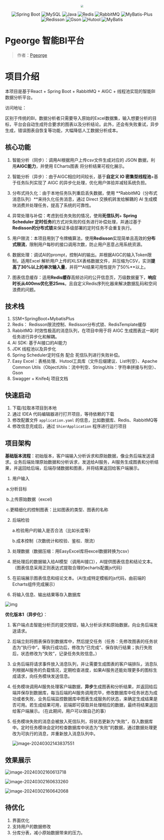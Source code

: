 <p align="center">
<img src="https://pgeorge-1310330018.cos.ap-chongqing.myqcloud.com/202311020941065.png" style="zoom:50%;" align="center" />
</p>



<p align="center">
<a>
    <img src="https://img.shields.io/badge/Spring Boot-2.7.2-brightgreen.svg" alt="Spring Boot">
    <img src="https://img.shields.io/badge/MySQL-8.0.20-orange.svg" alt="MySQL">
    <img src="https://img.shields.io/badge/Java-1.8.0__371-blue.svg" alt="Java">
    <img src="https://img.shields.io/badge/Redis-5.0.14-red.svg" alt="Redis">
    <img src="https://img.shields.io/badge/RabbitMQ-3.9.11-orange.svg" alt="RabbitMQ">
    <img src="https://img.shields.io/badge/MyBatis--Plus-3.5.2-blue.svg" alt="MyBatis-Plus">
    <img src="https://img.shields.io/badge/Redisson-3.21.3-yellow.svg" alt="Redisson">
    <img src="https://img.shields.io/badge/Gson-3.9.1-blue.svg" alt="Gson">
    <img src="https://img.shields.io/badge/Hutool-5.8.8-green.svg" alt="Hutool">
    <img src="https://img.shields.io/badge/MyBatis-2.2.2-yellow.svg" alt="MyBatis">
</a>
</p>

# Pgeorge 智能BI平台

> 作者：[Pgeorge](https://github.com/Pgeorge13Z)

# 项目介绍

本项目是基于React + Spring Boot + RabbitMQ + AIGC + 线程池实现的智能BI数据分析平台。

访问地址：

区别于传统的BI，数据分析者只需要导入原始的Excel数据集，输入想要分析的目标，平台会自动生成符合要求的图表以及分析结论。此外，还会有失败重试，异步生成，错误图表自恢复等功能，大幅降低人工数据分析成本。

## 核心功能

1. 智能分析（同步）：调用AI根据用户上传csv文件生成对应的 JSON 数据，利用**AIGC能力**，并使用 ECharts图表 将分析结果可视化展示。
2. 智能分析（异步）：由于AIGC相应时间较长，基于**自定义 IO 密集型线程池**+基于任务队列实现了 AIGC 的异步化处理，优化用户体验并减轻系统负担。
3. 分布式持久化：由于本地任务队列重启丢失数据，使用 **RabbitMQ（分布式消息队列）**来持久化任务消息，通过 Direct 交换机转发给解耦的 AI 生成模块消费并处理任务，提高了系统的可靠性。
4. 异常处理与补偿：考虑到任务失败的情况，使用**死信队列**+ **Spring Scheduler 定时任务**的方式对失败的任务进行补偿处理，并通过基于**Redisson的分布式锁**来保证多级部署的定时任务不会重复执行。
5. 用户限流：本项目用到了令牌桶算法，使用**Redisson**实现简单且高效的**分布式限流**，限制用户每秒的接口调用次数，防止用户恶意占用系统资源。
6. 数据处理：调试AI的prompt，控制AI的输出。并根据AIGC的输入Token限制，适用Excel 解析用户上传的XLSX表格数据文件，并压缩为CSV，实测**提高了30%以上的单次输入量**，并将**AI结果可用性提升了50%**以上。

6. 图表信息缓存：适用**Redis缓存**高频访问的公开信息页，万级数据量下，**响应时长从400ms优化至25ms**。且自定义Redis序列化器来解决数据乱码和空间浪费的问题。

## 技术栈

1. SSM+SpringBoot+MybatisPlus
2. Redis： Redisson限流控制、Redisson分布式锁、RedisTemplate缓存
3. RabbitMQ: 时效性极高的消息队列，在项目中用于将 AIGC 生成图表这一耗时任务进行异步化和解耦。
4. AI SDK: 基于AI接口的AI能力
5. JDK 线程池以及异步化
6. Spring Scheduler定时任务 配合 死信队列进行失败补偿。
7. Easy Excel：表格处理、Hutool工具库（文件后缀建议、List判空）、Apache Common Utils（ObjectUtils：流中判空、StringUtils：字符串拼接与判空）、Gson
8. Swagger + Knife4j 项目文档

## 快速启动

1. 下载/拉取本项目到本地
2. 通过 IDEA 代码编辑器进行打开项目，等待依赖的下载
3. 修改配置文件 `application.yaml` 的信息，比如数据库、Redis、RabbitMQ等
4. 修改信息完成后，通过 `ShierApplication` 程序进行运行项目

## 项目架构

**基础版本流程**：初始版本，客户端输入分析诉求和原始数据，像业务后端发送请求。业务后端处理原始数据和分析诉求，发送给AI服务，AI服务生成图表和分析结果，并返回给后端，后端存储数据和图表，并将结果返回给客户端展示。

1. 用户输入

​       a.分析目标

​		b.上传原始数据（excel)

​		c.更精细化的控制图表：比如图表的类型、图表的名称

2. 后端检验

   a.检验用户的输入是否合法（比如长度等）

   b.成本控制（次数统计和校验、鉴权、限流）

3. 处理数据（数据压缩：用EasyExcel库将excel数据转换为csv）

4. 把处理后的数据输入给AI模型（调用AI接口），AI提供图表信息和结论文本。（图表信息采用正则表达式提取合理的echarts配置js代码）

5. 在前端展示图表信息和结论文本。（AI生成特定模板的js代码，由前端的Echarts组件完成展示）

6. 将输入信息、输出结果等存入数据库

![img](https://cdn.nlark.com/yuque/0/2024/jpeg/2398715/1708328300633-051eceac-c186-4eba-b07a-d26c5fb066ad.jpeg)

**优化版本1（异步化）**：

1. 客户端点击智能分析页的提交按钮，输入分析诉求和原始数据，向业务后端发送请求。

2. 后端立刻将图表保存到数据库中，然后提交任务（任务：先修改图表的任务状态为“执行中”。等执行成功后，修改为“已完成”、保存执行结果；执行失败后，状态修改为“失败”，记录任务失败信息。）

3. 业务后端将请求事件放入消息队列，并让需要生成图表的客户端排队，消息队列根据AI服务的负载情况，定期检查进度，如果AI服务还能处理更多的图标生成请求，向任务模块发送信息。

4. 任务模块调用AI服务处理客户端数据，**异步**生成图表和分析结果，并返回给后端并保存到数据库，每当后端的AI服务调用完毕，修改数据库中任务状态为成功或者失败，业务后端监控数据库中图表生成服务的状态，来确定生成结果是否可用。若生成结果可用，前端即可获取并处理相应的数据，最终将结果返回给客户端展示。（在此期间，用户可以做自己的事）

5. 任务模块失败的消息会被放入死信队列，将状态更新为“失败”，存入数据库中。定时任务模块会定时检查数据库中状态为“失败”的数据，通过数据处理更改为可执行的消息，并重新放入消息队列中。

   ![image-20240302143837551](https://pgeorge-1310330018.cos.ap-chongqing.myqcloud.com/202403021438617.png)



## 效果展示

![image-20240302160613718](https://pgeorge-1310330018.cos.ap-chongqing.myqcloud.com/202403021606794.png)

![image-20240302160633260](https://pgeorge-1310330018.cos.ap-chongqing.myqcloud.com/202403021606340.png)

![image-20240302160642068](https://pgeorge-1310330018.cos.ap-chongqing.myqcloud.com/202403021606144.png)

## 待优化

1. 界面优化
2. 支持用户的数据修改
3. 分库分表，减小原始数据带来的压力。